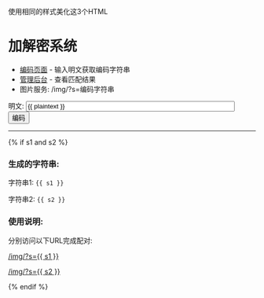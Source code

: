 使用相同的样式美化这3个HTML

<h1>加解密系统</h1>
<ul>
    <li><a href="/encode">编码页面</a> - 输入明文获取编码字符串</li>
    <li><a href="/admin">管理后台</a> - 查看匹配结果</li>
    <li>图片服务: /img/?s=编码字符串</li>
</ul>


<form method="post">
                明文: <input type="text" name="plaintext" value="{{ plaintext }}" size="50"><br>
    <input type="submit" value="编码">
</form>
<hr>
{% if s1 and s2 %}
    <h3>生成的字符串:</h3>
    <p>字符串1: <code>{{ s1 }}</code></p>
    <p>字符串2: <code>{{ s2 }}</code></p>
    <h3>使用说明:</h3>
    <p>分别访问以下URL完成配对:</p>
    <p><a href="/img/?s={{ s1 }}">/img/?s={{ s1 }}</a></p>
    <p><a href="/img/?s={{ s2 }}">/img/?s={{ s2 }}</a></p>
{% endif %}








